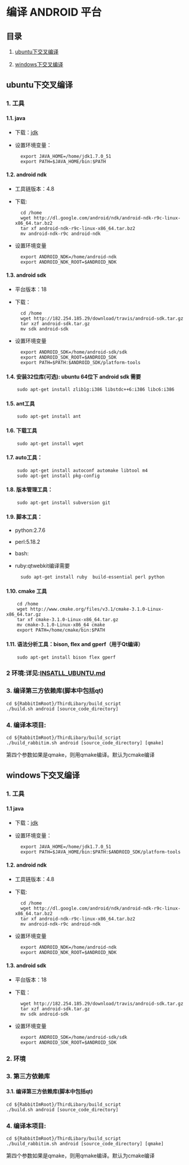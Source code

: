 编译 ANDROID 平台
================

目录
----

1. [ubuntu下交叉编译](#user-content-ubuntu下交叉编译)

2. [windows下交叉编译](#user-content-windows下交叉编译)

ubuntu下交叉编译
--------------

### 1. 工具

#### 1.1. java
* 下载：[jdk](http://www.oracle.com/technetwork/java/javase/downloads/index.html)
* 设置环境变量：

        export JAVA_HOME=/home/jdk1.7.0_51
        export PATH=$JAVA_HOME/bin:$PATH

#### 1.2. android ndk
* 工具链版本：4.8
* 下载:

        cd /home
        wget http://dl.google.com/android/ndk/android-ndk-r9c-linux-x86_64.tar.bz2
        tar xf android-ndk-r9c-linux-x86_64.tar.bz2
        mv android-ndk-r9c android-ndk

* 设置环境变量

        export ANDROID_NDK=/home/android-ndk
        export ANDROID_NDK_ROOT=$ANDROID_NDK

#### 1.3. android sdk 
* 平台版本：18
* 下载：

        cd /home
        wget http://182.254.185.29/download/travis/android-sdk.tar.gz
        tar xzf android-sdk.tar.gz
        mv sdk android-sdk

* 设置环境变量
    
        export ANDROID_SDK=/home/android-sdk/sdk
        export ANDROID_SDK_ROOT=$ANDROID_SDK
        export PATH=$PATH:$ANDROID_SDK/platform-tools

#### 1.4. 安装32位库(可选): ubuntu 64位下 android sdk 需要

        sudo apt-get install zlib1g:i386 libstdc++6:i386 libc6:i386
        
#### 1.5. ant工具

        sudo apt-get install ant

#### 1.6. 下载工具

        sudo apt-get install wget

#### 1.7. auto工具：

        sudo apt-get install autoconf automake libtool m4
        sudo apt-get install pkg-config

#### 1.8. 版本管理工具：

        sudo apt-get install subversion git

#### 1.9. 脚本工具：
* python:2.7.6
* perl:5.18.2
* bash:
* ruby:qtwebkit编译需要

        sudo apt-get install ruby  build-essential perl python 

#### 1.10. cmake 工具

        cd /home
        wget http://www.cmake.org/files/v3.1/cmake-3.1.0-Linux-x86_64.tar.gz
        tar xf cmake-3.1.0-Linux-x86_64.tar.gz
        mv cmake-3.1.0-Linux-x86_64 cmake
        export PATH=/home/cmake/bin:$PATH

#### 1.11. 语法分析工具：bison, flex and gperf（用于Qt编译）

        sudo apt-get install bison flex gperf

### 2 环境:详见:[INSATLL_UBUNTU.md](INSTALL_UBUNTU.md#user-content-环境)

### 3. 编译第三方依赖库(脚本中包括qt)

    cd ${RabbitImRoot}/ThirdLibary/build_script
    ./build.sh android [source_code_directory]

### 4. 编译本项目:

    cd ${RabbitImRoot}/ThirdLibary/build_script
    ./build_rabbitim.sh android [source_code_directory] [qmake]

第四个参数如果是qmake，则用qmake编译。默认为cmake编译

windows下交叉编译
---------------

### 1. 工具
#### 1.1 java
* 下载：[jdk](http://www.oracle.com/technetwork/java/javase/downloads/index.html)
* 设置环境变量：

        export JAVA_HOME=/home/jdk1.7.0_51
        export PATH=$JAVA_HOME/bin:$PATH:$ANDROID_SDK/platform-tools

#### 1.2. android ndk
* 工具链版本：4.8
* 下载:
    
        cd /home
        wget http://dl.google.com/android/ndk/android-ndk-r9c-linux-x86_64.tar.bz2
        tar xf android-ndk-r9c-linux-x86_64.tar.bz2
        mv android-ndk-r9c android-ndk

* 设置环境变量
    
        export ANDROID_NDK=/home/android-ndk
        export ANDROID_NDK_ROOT=$ANDROID_NDK
    
#### 1.3. android sdk 
* 平台版本：18
* 下载：

        wget http://182.254.185.29/download/travis/android-sdk.tar.gz 
        tar xzf android-sdk.tar.gz 
        mv sdk android-sdk

* 设置环境变量
    
        export ANDROID_SDK=/home/android-sdk/sdk
        export ANDROID_SDK_ROOT=$ANDROID_SDK

### 2. 环境

### 3. 第三方依赖库
#### 3.1. 编译第三方依赖库(脚本中包括qt)

    cd ${RabbitImRoot}/ThirdLibary/build_script
    ./build.sh android [source_code_directory]
    
### 4. 编译本项目:

    cd ${RabbitImRoot}/ThirdLibary/build_script
    ./build_rabbitim.sh android [source_code_directory] [qmake]

第四个参数如果是qmake，则用qmake编译。默认为cmake编译
